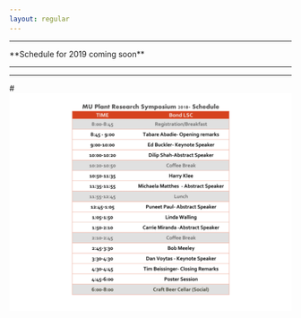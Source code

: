 ```yaml
---
layout: regular
---
```


<hr style="clear: both;" />
**Schedule for 2019 coming soon** 
<hr style="clear: both;" />

<hr style="clear: both;" />

#<img src="/img/final-MUPRS-2018-Schedule.jpg" style="max-width:100%"/>
